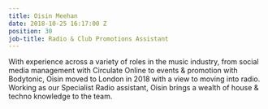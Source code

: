 ```yaml
---
title: Oisin Meehan
date: 2018-10-25 16:17:00 Z
position: 30
job-title: Radio & Club Promotions Assistant
---
```


With experience across a variety of roles in the music industry, from social media management with Circulate Online to events & promotion with Bodytonic, Oisin moved to London in 2018 with a view to moving into radio. Working as our Specialist Radio assistant, Oisin brings a wealth of house & techno knowledge to the team. 